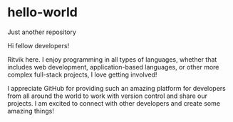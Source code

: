 # hello-world
Just another repository

Hi fellow developers!

Ritvik here. I enjoy programming in all types of languages, whether that includes web development,
application-based languages, or other more complex full-stack projects, I love getting involved! 

I appreciate GitHub for providing such an amazing platform for developers from all around the world 
to work with version control and share our projects. I am excited to connect with other developers and 
create some amazing things!
